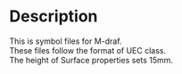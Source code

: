 # Description
This is symbol files for M-draf.  
These files follow the format of UEC class.   
The height of Surface properties sets 15mm.  
 
